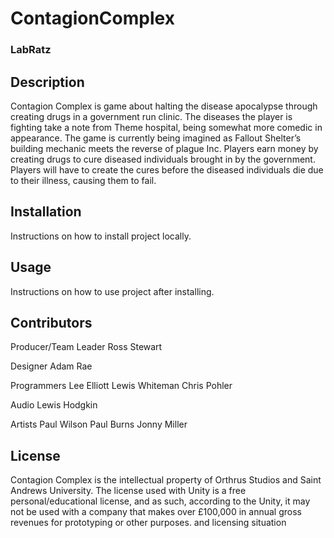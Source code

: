# ContagionComplex
### LabRatz

## Description
Contagion Complex is game about halting the disease apocalypse through creating drugs in a government run clinic. 
The diseases the player is fighting take a note from Theme hospital, being somewhat more comedic in appearance.
The game is currently being imagined as Fallout Shelter’s building mechanic meets the reverse of plague Inc. 
Players earn money by creating drugs to cure diseased individuals brought in by the government.
Players will have to create the cures before the diseased individuals die due to their illness, causing them to fail.

## Installation
Instructions on how to install project locally.

## Usage
Instructions on how to use project after installing.

## Contributors
Producer/Team Leader
Ross Stewart

Designer
Adam Rae

Programmers
Lee Elliott
Lewis Whiteman
Chris Pohler

Audio
Lewis Hodgkin

Artists
Paul Wilson
Paul Burns
Jonny Miller

## License
Contagion Complex is the intellectual property of Orthrus Studios and Saint Andrews University. 
The license used with Unity is a free personal/educational license, and as such, according to
the Unity, it may not be used with a company that makes over £100,000 in annual gross revenues
for prototyping or other purposes.
and licensing situation 
